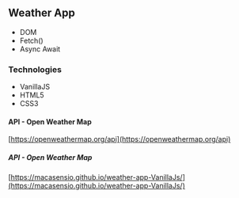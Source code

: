 ## Weather App
- DOM
- Fetch()
- Async Await


### Technologies
- VanillaJS
- HTML5
- CSS3

#### API - Open Weather Map
[https://openweathermap.org/api](https://openweathermap.org/api)

##### API - Open Weather Map
[https://macasensio.github.io/weather-app-VanillaJs/](https://macasensio.github.io/weather-app-VanillaJs/)